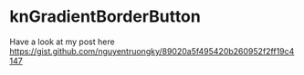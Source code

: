 # knGradientBorderButton

Have a look at my post here https://gist.github.com/nguyentruongky/89020a5f495420b260952f2ff19c4147

